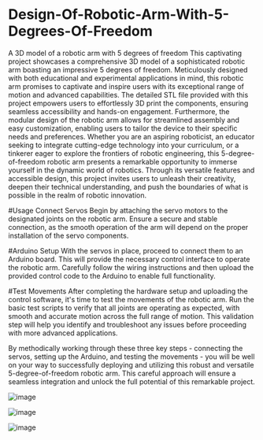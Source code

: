 # Design-Of-Robotic-Arm-With-5-Degrees-Of-Freedom
A 3D model of a robotic arm with 5 degrees of freedom
This captivating project showcases a comprehensive 3D model of a sophisticated robotic arm boasting an impressive 5 degrees of freedom. Meticulously designed with both educational and experimental applications in mind, this robotic arm promises to captivate and inspire users with its exceptional range of motion and advanced capabilities. The detailed STL file provided with this project empowers users to effortlessly 3D print the components, ensuring seamless accessibility and hands-on engagement. Furthermore, the modular design of the robotic arm allows for streamlined assembly and easy customization, enabling users to tailor the device to their specific needs and preferences. Whether you are an aspiring roboticist, an educator seeking to integrate cutting-edge technology into your curriculum, or a tinkerer eager to explore the frontiers of robotic engineering, this 5-degree-of-freedom robotic arm presents a remarkable opportunity to immerse yourself in the dynamic world of robotics. Through its versatile features and accessible design, this project invites users to unleash their creativity, deepen their technical understanding, and push the boundaries of what is possible in the realm of robotic innovation.


#Usage
Connect Servos
Begin by attaching the servo motors to the designated joints on the robotic arm. Ensure a secure and stable connection, as the smooth operation of the arm will depend on the proper installation of the servo components.

#Arduino Setup
With the servos in place, proceed to connect them to an Arduino board. This will provide the necessary control interface to operate the robotic arm. Carefully follow the wiring instructions and then upload the provided control code to the Arduino to enable full functionality.

#Test Movements
After completing the hardware setup and uploading the control software, it's time to test the movements of the robotic arm. Run the basic test scripts to verify that all joints are operating as expected, with smooth and accurate motion across the full range of motion. This validation step will help you identify and troubleshoot any issues before proceeding with more advanced applications.

By methodically working through these three key steps - connecting the servos, setting up the Arduino, and testing the movements - you will be well on your way to successfully deploying and utilizing this robust and versatile 5-degree-of-freedom robotic arm. This careful approach will ensure a seamless integration and unlock the full potential of this remarkable project.


![image](https://github.com/user-attachments/assets/86eea99b-eb26-4b2e-96f8-7e7aee2e5a77)


![image](https://github.com/user-attachments/assets/244d8bc4-c231-45e9-be1e-3c7bfee2ec88)

![image](https://github.com/user-attachments/assets/51009ccb-6f58-4efe-8b3b-7be34c817de3)


